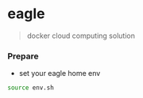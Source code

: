 # eagle

> docker cloud computing solution

### Prepare

+ set your eagle home env
```bash
source env.sh
```
